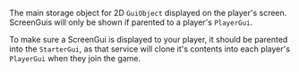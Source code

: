 The main storage object for 2D `GuiObject` displayed on the player's screen. ScreenGuis will only be shown if parented to a player's `PlayerGui`.

To make sure a ScreenGui is displayed to your player, it should be parented into the `StarterGui`, as that service will clone it's contents into each player's `PlayerGui` when they join the game.